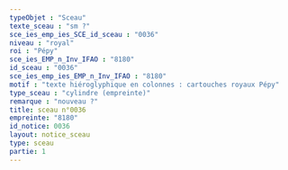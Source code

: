 ```yaml
---
typeObjet : "Sceau"
texte_sceau : "sm ?"
sce_ies_emp_ies_SCE_id_sceau : "0036"
niveau : "royal"
roi : "Pépy"
sce_ies_EMP_n_Inv_IFAO : "8180"
id_sceau : "0036"
sce_ies_emp_ies_EMP_n_Inv_IFAO : "8180"
motif : "texte hiéroglyphique en colonnes : cartouches royaux Pépy"
type_sceau : "cylindre (empreinte)"
remarque : "nouveau ?"
title: sceau n°0036
empreinte: "8180"
id_notice: 0036
layout: notice_sceau
type: sceau
partie: 1
---
```

